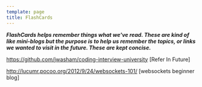 ```yaml
---
template: page
title: FlashCards
---
```

_**FlashCards helps remember things what we've read. These are kind of like mini-blogs but the purpose is to help us remember the topics, or links we wanted to visit in the future. These are kept concise.**_

<https://github.com/jwasham/coding-interview-university> \[Refer In Future]

http://lucumr.pocoo.org/2012/9/24/websockets-101/ \[websockets beginner blog]
